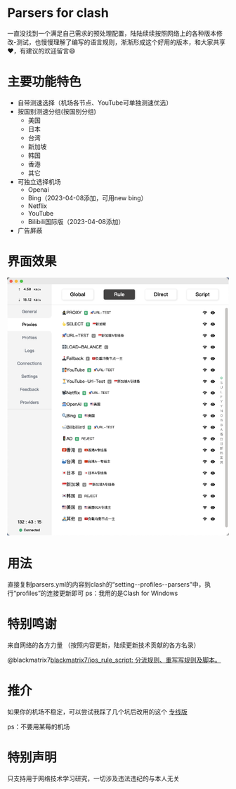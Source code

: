 # Parsers for clash  
 
 一直没找到一个满足自己需求的预处理配置，陆陆续续按照网络上的各种版本修改-测试，也慢慢理解了编写的语言规则，渐渐形成这个好用的版本，和大家共享❤️️，有建议的欢迎留言😄
 
# 主要功能特色
- 自带测速选择（机场各节点、YouTube可单独测速优选）
- 按国别测速分组(按国别分组)
    - 美国
    - 日本
    - 台湾
    - 新加坡
    - 韩国
    - 香港
    - 其它
- 可独立选择机场
    - Openai
    - Bing（2023-04-08添加，可用new bing）
    - Netflix
    - YouTube
    - Bilibili国际版（2023-04-08添加）
- 广告屏蔽

# 界面效果
![界面效果图](界面效果图.png)

# 用法
直接复制parsers.yml的内容到clash的“setting--profiles--parsers”中，执行“profiles”的连接更新即可
ps：我用的是Clash for Windows

# 特别鸣谢
来自网络的各方力量
（按照内容更新，陆续更新技术贡献的各方名录）

@blackmatrix7[blackmatrix7/ios_rule_script: 分流规则、重写写规则及脚本。](https://github.com/blackmatrix7/ios_rule_script)

# 推介
如果你的机场不稳定，可以尝试我踩了几个坑后改用的这个
[专线版](https://98ka.men/#/register?code=48erzZ7G)

ps：不要用某莓的机场

# 特别声明
只支持用于网络技术学习研究，一切涉及违法违纪的与本人无关